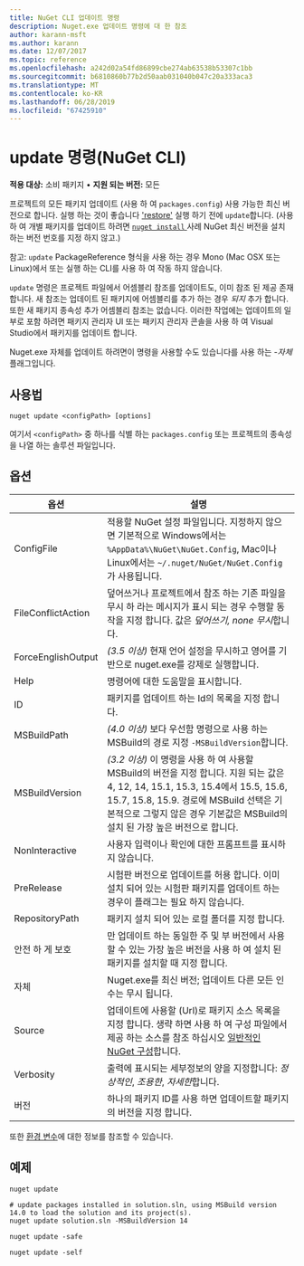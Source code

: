 ```yaml
---
title: NuGet CLI 업데이트 명령
description: Nuget.exe 업데이트 명령에 대 한 참조
author: karann-msft
ms.author: karann
ms.date: 12/07/2017
ms.topic: reference
ms.openlocfilehash: a242d02a54fd86899cbe274ab63538b53307c1bb
ms.sourcegitcommit: b6810860b77b2d50aab031040b047c20a333aca3
ms.translationtype: MT
ms.contentlocale: ko-KR
ms.lasthandoff: 06/28/2019
ms.locfileid: "67425910"
---
```

# <a name="update-command-nuget-cli"></a>update 명령(NuGet CLI)

**적용 대상:** 소비 패키지 &bullet; **지원 되는 버전:** 모든

프로젝트의 모든 패키지 업데이트 (사용 하 여 `packages.config`) 사용 가능한 최신 버전으로 합니다. 실행 하는 것이 좋습니다 ['restore'](cli-ref-restore.md) 실행 하기 전에 `update`합니다. (사용 하 여 개별 패키지를 업데이트 하려면 [ `nuget install` ](cli-ref-install.md) 사례 NuGet 최신 버전을 설치 하는 버전 번호를 지정 하지 않고.)

참고: `update` PackageReference 형식을 사용 하는 경우 Mono (Mac OSX 또는 Linux)에서 또는 실행 하는 CLI를 사용 하 여 작동 하지 않습니다.

`update` 명령은 프로젝트 파일에서 어셈블리 참조를 업데이트도, 이미 참조 된 제공 존재 합니다. 새 참조는 업데이트 된 패키지에 어셈블리를 추가 하는 경우 *되지* 추가 합니다. 또한 새 패키지 종속성 추가 어셈블리 참조는 없습니다. 이러한 작업에는 업데이트의 일부로 포함 하려면 패키지 관리자 UI 또는 패키지 관리자 콘솔을 사용 하 여 Visual Studio에서 패키지를 업데이트 합니다.

Nuget.exe 자체를 업데이트 하려면이 명령을 사용할 수도 있습니다를 사용 하는 *-자체* 플래그입니다.

## <a name="usage"></a>사용법

```cli
nuget update <configPath> [options]
```

여기서 `<configPath>` 중 하나를 식별 하는 `packages.config` 또는 프로젝트의 종속성을 나열 하는 솔루션 파일입니다.

## <a name="options"></a>옵션

| 옵션 | 설명 |
| --- | --- |
| ConfigFile | 적용할 NuGet 설정 파일입니다. 지정하지 않으면 기본적으로 Windows에서는 `%AppData%\NuGet\NuGet.Config`, Mac이나 Linux에서는 `~/.nuget/NuGet/NuGet.Config`가 사용됩니다.|
| FileConflictAction | 덮어쓰거나 프로젝트에서 참조 하는 기존 파일을 무시 하 라는 메시지가 표시 되는 경우 수행할 동작을 지정 합니다. 값은 *덮어쓰기, none 무시*합니다. |
| ForceEnglishOutput | *(3.5 이상)*  현재 언어 설정을 무시하고 영어를 기반으로 nuget.exe를 강제로 실행합니다. |
| Help | 명령어에 대한 도움말을 표시합니다. |
| ID | 패키지를 업데이트 하는 Id의 목록을 지정 합니다. |
| MSBuildPath | *(4.0 이상)*  보다 우선함 명령으로 사용 하는 MSBuild의 경로 지정 `-MSBuildVersion`합니다. |
| MSBuildVersion | *(3.2 이상)*  이 명령을 사용 하 여 사용할 MSBuild의 버전을 지정 합니다. 지원 되는 값은 4, 12, 14, 15.1, 15.3, 15.4에서 15.5, 15.6, 15.7, 15.8, 15.9. 경로에 MSBuild 선택은 기본적으로 그렇지 않은 경우 기본값은 MSBuild의 설치 된 가장 높은 버전으로 합니다. |
| NonInteractive | 사용자 입력이나 확인에 대한 프롬프트를 표시하지 않습니다. |
| PreRelease | 시험판 버전으로 업데이트를 허용 합니다. 이미 설치 되어 있는 시험판 패키지를 업데이트 하는 경우이 플래그는 필요 하지 않습니다. |
| RepositoryPath | 패키지 설치 되어 있는 로컬 폴더를 지정 합니다. |
| 안전 하 게 보호 | 만 업데이트 하는 동일한 주 및 부 버전에서 사용할 수 있는 가장 높은 버전을 사용 하 여 설치 된 패키지를 설치할 때 지정 합니다. |
| 자체 | Nuget.exe를 최신 버전; 업데이트 다른 모든 인수는 무시 됩니다. |
| Source | 업데이트에 사용할 (Url)로 패키지 소스 목록을 지정 합니다. 생략 하면 사용 하 여 구성 파일에서 제공 하는 소스를 참조 하십시오 [일반적인 NuGet 구성](../consume-packages/configuring-nuget-behavior.md)합니다. |
| Verbosity | 출력에 표시되는 세부정보의 양을 지정합니다: *정상적인*, *조용한*, *자세한*합니다. |
| 버전 | 하나의 패키지 ID를 사용 하면 업데이트할 패키지의 버전을 지정 합니다. |

또한 [환경 변수](cli-ref-environment-variables.md)에 대한 정보를 참조할 수 있습니다.

## <a name="examples"></a>예제

```cli
nuget update

# update packages installed in solution.sln, using MSBuild version 14.0 to load the solution and its project(s).
nuget update solution.sln -MSBuildVersion 14

nuget update -safe

nuget update -self
```
